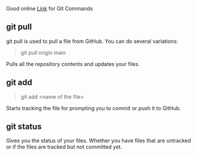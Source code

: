Good online [Link](https://rogerdudler.github.io/git-guide/) for Git Commands

## git pull
git pull is used to pull a file from GitHub. You can do several variations:
> git pull origin main

Pulls all the repository contents and updates your files.

## git add
> git add <name of the file\>

Starts tracking the file for prompting you to commit or push it to GitHub.

## git status
Gives you the status of your files. Whether you have files that are untracked
or if the files are tracked but not committed yet.
